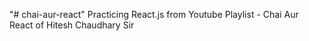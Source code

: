 "# chai-aur-react"
Practicing React.js from Youtube Playlist - Chai Aur React of Hitesh Chaudhary Sir
